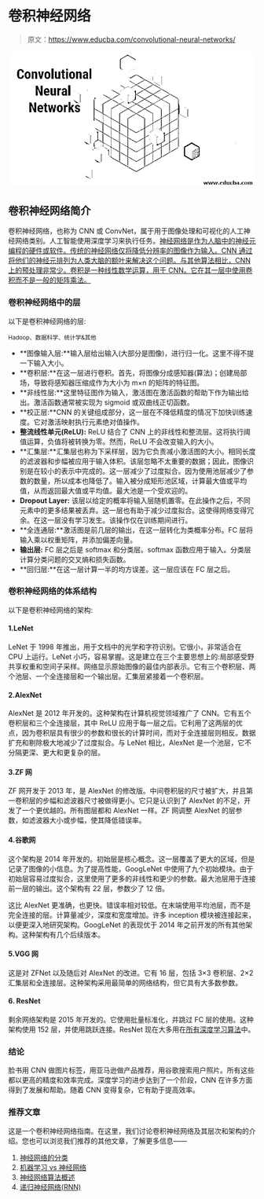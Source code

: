 # 卷积神经网络

> 原文：<https://www.educba.com/convolutional-neural-networks/>

![Convolutional Neural Networks](img/7ff8bcca7b5a6410d0232b2ce32965f5.png)



## 卷积神经网络简介

卷积神经网络，也称为 CNN 或 ConvNet，属于用于图像处理和可视化的人工神经网络类别。人工智能使用深度学习来执行任务。[神经网络是作为人脑中的神经元编程的硬件或软件。传统的神经网络仅将降低分辨率的图像作为输入。CNN 通过将他们的神经元排列为人类大脑的额叶来解决这个问题。与其他算法相比，CNN 上的预处理非常少。卷积是一种线性数学运算，用于 CNN。它在其一层中使用卷积而不是一般的矩阵乘法。](https://www.educba.com/what-is-neural-networks/)

### 卷积神经网络中的层

以下是卷积神经网络的层:

<small>Hadoop、数据科学、统计学&其他</small>

*   **图像输入层:**输入层给出输入(大部分是图像)，进行归一化。这里不得不提一下输入大小。
*   **卷积层:**在这一层进行卷积。首先，将图像分成感知器(算法)；创建局部场，导致将感知器压缩成作为大小为 m×n 的矩阵的特征图。
*   **非线性层:**这里特征图作为输入，激活图在激活函数的帮助下作为输出给出。激活函数通常被实现为 sigmoid 或双曲线正切函数。
*   **校正层:**CNN 的关键组成部分，这一层在不降低精度的情况下加快训练速度。它对激活映射执行元素绝对值操作。
*   **整流线性单元(ReLU):** ReLU 结合了 CNN 上的非线性和整流层。这将执行阈值运算，负值将被转换为零。然而，ReLU 不会改变输入的大小。
*   **汇集层:**汇集层也称为下采样层，因为它负责减小激活图的大小。相同长度的滤波器和步幅被应用于输入体积。该层忽略不太重要的数据；因此，图像识别是在较小的表示中完成的。这一层减少了过度拟合。因为使用池层减少了参数的数量，所以成本也降低了。输入被分成矩形池区域，计算最大值或平均值，从而返回最大值或平均值。最大池是一个受欢迎的。
*   **Dropout Layer:** 该层以给定的概率将输入层随机置零。在此操作之后，不同元素中的更多结果被丢弃。这一层也有助于减少过度拟合。这使得网络变得冗余。在这一层没有学习发生。该操作仅在训练期间进行。
*   **全连通层:**激活图是前几层的输出，在这一层转化为类概率分布。FC 层将输入乘以权重矩阵，并添加偏差向量。
*   **输出层:** FC 层之后是 softmax 和分类层。softmax 函数应用于输入。分类层计算分类问题的交叉熵和损失函数。
*   **回归层:**在这一层计算一半的均方误差。这一层应该在 FC 层之后。

### 卷积神经网络的体系结构

以下是卷积神经网络的架构:

#### 1.LeNet

LeNet 于 1998 年推出，用于文档中的光学和字符识别。它很小，非常适合在 CPU 上运行。LeNet 小巧，容易掌握。这是建立在三个主要思想上的:局部感受野共享权重和空间子采样。网络显示原始图像的最佳内部表示。它有三个卷积层、两个池层、一个全连接层和一个输出层。汇集层紧接着一个卷积层。

#### 2.AlexNet

AlexNet 是 2012 年开发的。这种架构在计算机视觉领域推广了 CNN。它有五个卷积层和三个全连接层，其中 ReLU 应用于每一层之后。它利用了这两层的优点，因为卷积层具有很少的参数和很长的计算时间，而对于全连接层则相反。数据扩充和剔除极大地减少了过度拟合。与 LeNet 相比，AlexNet 是一个池层，它不分隔更深、更大和更复杂的层。

#### 3.ZF 网

ZF 网开发于 2013 年，是 AlexNet 的修改版。中间卷积层的尺寸被扩大，并且第一卷积层的步幅和滤波器尺寸被做得更小。它只是认识到了 AlexNet 的不足，开发了一个更优越的。所有图层都和 AlexNet 一样。ZF 网调整 AlexNet 的层参数，如滤波器大小或步幅，使其降低错误率。

#### 4.谷歌网

这个架构是 2014 年开发的。初始层是核心概念。这一层覆盖了更大的区域，但是记录了图像的小信息。为了提高性能，GoogLeNet 中使用了九个初始模块。由于初始层容易过度拟合，这里使用了更多的非线性和更少的参数。最大池层用于连接前一层的输出。这个架构有 22 层，参数少了 12 倍。

这比 AlexNet 更准确，也更快。错误率相对较低。在末端使用平均池层，而不是完全连接的层。计算量减少，深度和宽度增加。许多 inception 模块被连接起来，以便更深入地研究架构。GoogLeNet 的表现优于 2014 年之前开发的所有其他架构。这种架构有几个后续版本。

#### 5.VGG 网

这是对 ZFNet 以及随后对 AlexNet 的改进。它有 16 层，包括 3×3 卷积层、2×2 汇集层和全连接层。这种架构采用最简单的网络结构，但它具有大多数参数。

#### 6\. ResNet

剩余网络架构是 2015 年开发的。它使用批量标准化，并跳过 FC 层的使用。这种架构使用 152 层，并使用跳跃连接。ResNet 现在大多用在[所有深度学习算法](https://www.educba.com/deep-learning-algorithms/)中。

### 结论

脸书用 CNN 做图片标签，用亚马逊做产品推荐，用谷歌搜索用户照片。所有这些都以更高的精度和效率完成。深度学习的进步达到了一个阶段，CNN 在许多方面得到了发展和帮助。随着 CNN 变得复杂，它有助于提高效率。

### 推荐文章

这是一个卷积神经网络指南。在这里，我们讨论卷积神经网络及其层次和架构的介绍。您也可以浏览我们推荐的其他文章，了解更多信息——

1.  [神经网络的分类](https://www.educba.com/classification-of-neural-network/)
2.  [机器学习 vs 神经网络](https://www.educba.com/machine-learning-vs-neural-network/)
3.  [神经网络算法概述](https://www.educba.com/neural-network-algorithms/)
4.  [递归神经网络(RNN)](https://www.educba.com/recurrent-neural-networks-rnn/)





